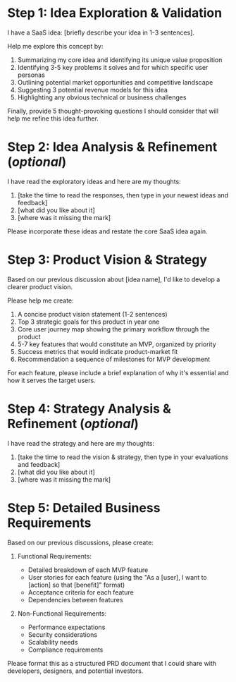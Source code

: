 # Step 1: Idea Exploration & Validation

I have a SaaS idea: [briefly describe your idea in 1-3 sentences].

Help me explore this concept by:
1. Summarizing my core idea and identifying its unique value proposition
2. Identifying 3-5 key problems it solves and for which specific user personas
3. Outlining potential market opportunities and competitive landscape
4. Suggesting 3 potential revenue models for this idea
5. Highlighting any obvious technical or business challenges

Finally, provide 5 thought-provoking questions I should consider that will help me refine this idea further.

# Step 2: Idea Analysis & Refinement (_optional_)

I have read the exploratory ideas and here are my thoughts:
1. [take the time to read the responses, then type in your newest ideas and feedback]
2. [what did you like about it]
3. [where was it missing the mark]

Please incorporate these ideas and restate the core SaaS idea again.

# Step 3: Product Vision & Strategy

Based on our previous discussion about [idea name], I'd like to develop a clearer product vision.

Please help me create:
1. A concise product vision statement (1-2 sentences)
2. Top 3 strategic goals for this product in year one
3. Core user journey map showing the primary workflow through the product
4. 5-7 key features that would constitute an MVP, organized by priority
5. Success metrics that would indicate product-market fit
6. Recommendation a sequence of milestones for MVP development

For each feature, please include a brief explanation of why it's essential and how it serves the target users.

# Step 4: Strategy Analysis & Refinement (_optional_)

I have read the strategy and here are my thoughts:
1. [take the time to read the vision & strategy, then type in your evaluations and feedback]
2. [what did you like about it]
3. [where was it missing the mark]

# Step 5: Detailed Business Requirements

Based on our previous discussions, please create:

1. Functional Requirements:
   - Detailed breakdown of each MVP feature
   - User stories for each feature (using the "As a [user], I want to [action] so that [benefit]" format)
   - Acceptance criteria for each feature
   - Dependencies between features

2. Non-Functional Requirements:
   - Performance expectations
   - Security considerations
   - Scalability needs
   - Compliance requirements

Please format this as a structured PRD document that I could share with developers, designers, and potential investors.